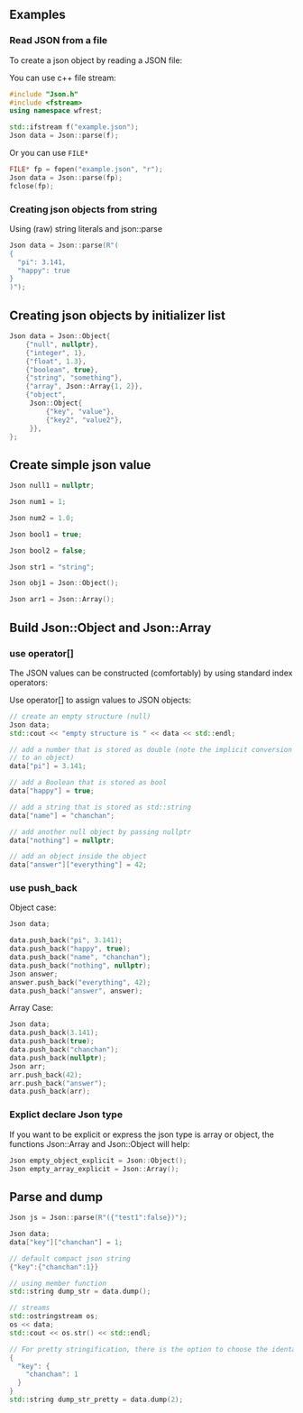 ## Examples

### Read JSON from a file

To create a json object by reading a JSON file:

You can use c++ file stream: 

```cpp
#include "Json.h"
#include <fstream>
using namespace wfrest;

std::ifstream f("example.json");
Json data = Json::parse(f); 
```

Or you can use `FILE*`

```cpp
FILE* fp = fopen("example.json", "r");
Json data = Json::parse(fp);
fclose(fp);
```

### Creating json objects from string 

Using (raw) string literals and json::parse

```cpp
Json data = Json::parse(R"(
{
  "pi": 3.141,
  "happy": true
}
)");
```

## Creating json objects by initializer list

```cpp
Json data = Json::Object{
    {"null", nullptr},
    {"integer", 1},
    {"float", 1.3},
    {"boolean", true},
    {"string", "something"},
    {"array", Json::Array{1, 2}},
    {"object",
     Json::Object{
         {"key", "value"},
         {"key2", "value2"},
     }},
};
```

## Create simple json value

```cpp
Json null1 = nullptr;

Json num1 = 1;

Json num2 = 1.0;

Json bool1 = true;

Json bool2 = false;

Json str1 = "string";

Json obj1 = Json::Object();

Json arr1 = Json::Array();
```

## Build Json::Object and Json::Array

### use operator[]

The JSON values can be constructed (comfortably) by using standard index operators:

Use operator[] to assign values to JSON objects:

```cpp
// create an empty structure (null)
Json data;
std::cout << "empty structure is " << data << std::endl;

// add a number that is stored as double (note the implicit conversion of j
// to an object)
data["pi"] = 3.141;

// add a Boolean that is stored as bool
data["happy"] = true;

// add a string that is stored as std::string
data["name"] = "chanchan";

// add another null object by passing nullptr
data["nothing"] = nullptr;

// add an object inside the object
data["answer"]["everything"] = 42;
```

### use push_back

Object case:

```cpp
Json data;

data.push_back("pi", 3.141);
data.push_back("happy", true);
data.push_back("name", "chanchan");
data.push_back("nothing", nullptr);
Json answer;
answer.push_back("everything", 42);
data.push_back("answer", answer);
```

Array Case:

```cpp
Json data;
data.push_back(3.141);
data.push_back(true);
data.push_back("chanchan");
data.push_back(nullptr);
Json arr;
arr.push_back(42);
arr.push_back("answer");
data.push_back(arr);
```

### Explict declare Json type 

If you want to be explicit or express the json type is array or object, the functions Json::Array and Json::Object will help:

```cpp
Json empty_object_explicit = Json::Object();
Json empty_array_explicit = Json::Array();
```

## Parse and dump

```cpp
Json js = Json::parse(R"({"test1":false})");
```

```cpp 
Json data;
data["key"]["chanchan"] = 1;

// default compact json string
{"key":{"chanchan":1}}

// using member function
std::string dump_str = data.dump();

// streams
std::ostringstream os;
os << data;
std::cout << os.str() << std::endl;

// For pretty stringification, there is the option to choose the identation size in number of spaces:
{
  "key": {
    "chanchan": 1
  }
}
std::string dump_str_pretty = data.dump(2);
```

